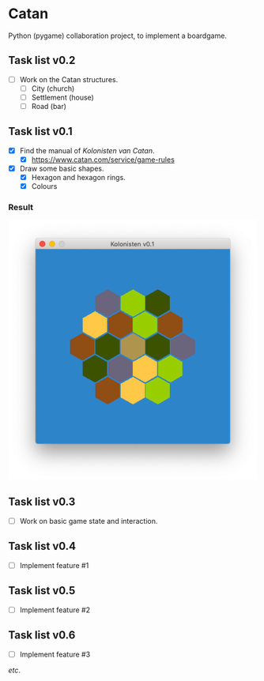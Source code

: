 # Catan
Python (pygame) collaboration project, to implement a boardgame.

## Task list v0.2
- [ ] Work on the Catan structures.
    - [ ] City (church)
    - [ ] Settlement (house)
    - [ ] Road (bar)
    
## Task list v0.1
- [x] Find the manual of _Kolonisten van Catan_.
    - [x] https://www.catan.com/service/game-rules
- [x] Draw some basic shapes.
    - [x] Hexagon and hexagon rings.
    - [x] Colours

### Result
![Screenshot of this version](/images/base-colors.png)

## Task list v0.3
- [ ] Work on basic game state and interaction.

## Task list v0.4
- [ ] Implement feature #1

## Task list v0.5
- [ ] Implement feature #2

## Task list v0.6
- [ ] Implement feature #3

_etc_.
